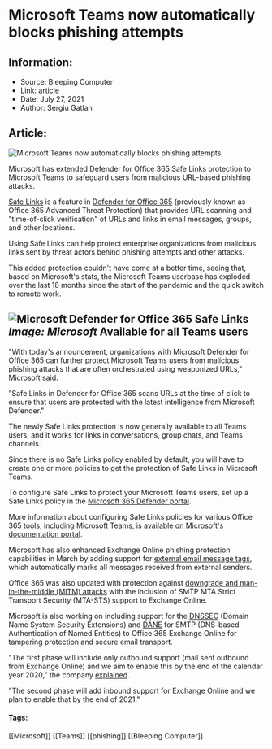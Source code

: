 # Microsoft Teams now automatically blocks phishing attempts
### 

## Information:
+ Source: Bleeping Computer
+ Link: [article](https://www.bleepingcomputer.com/news/security/microsoft-teams-now-automatically-blocks-phishing-attempts/)
+ Date: July 27, 2021
+ Author: Sergiu Gatlan


## Article:
![Microsoft Teams now automatically blocks phishing attempts](https://www.bleepstatic.com/content/hl-images/2021/04/27/0_Microsoft-Teams.jpg)


Microsoft has extended Defender for Office 365 Safe Links protection to Microsoft Teams to safeguard users from malicious URL-based phishing attacks.


[Safe Links](https://docs.microsoft.com/en-us/microsoft-365/security/office-365-security/safe-links) is a feature in [Defender for Office 365](https://docs.microsoft.com/en-us/microsoft-365/security/office-365-security/defender-for-office-365?view=o365-worldwide) (previously known as Office 365 Advanced Threat Protection) that provides URL scanning and "time-of-click verification" of URLs and links in email messages, groups, and other locations.


Using Safe Links can help protect enterprise organizations from malicious links sent by threat actors behind phishing attempts and other attacks.


This added protection couldn't have come at a better time, seeing that, based on Microsoft's stats, the Microsoft Teams userbase has exploded over the last 18 months since the start of the pandemic and the quick switch to remote work.



![Microsoft Defender for Office 365 Safe Links](https://www.bleepstatic.com/images/news/u/1109292/2021/Safe-Links.png)*Image: Microsoft*
Available for all Teams users
-----------------------------


"With today's announcement, organizations with Microsoft Defender for Office 365 can further protect Microsoft Teams users from malicious phishing attacks that are often orchestrated using weaponized URLs," Microsoft [said](https://techcommunity.microsoft.com/t5/microsoft-defender-for-office/microsoft-teams-gets-more-phishing-protection/ba-p/2585559).


"Safe Links in Defender for Office 365 scans URLs at the time of click to ensure that users are protected with the latest intelligence from Microsoft Defender."


The newly Safe Links protection is now generally available to all Teams users, and it works for links in conversations, group chats, and Teams channels.


Since there is no Safe Links policy enabled by default, you will have to create one or more policies to get the protection of Safe Links in Microsoft Teams.


To configure Safe Links to protect your Microsoft Teams users, set up a Safe Links policy in the [Microsoft 365 Defender portal](https://security.microsoft.com).


More information about configuring Safe Links policies for various Office 365 tools, including Microsoft Teams, [is available on Microsoft's documentation portal](https://docs.microsoft.com/en-us/microsoft-365/security/office-365-security/safe-links?view=o365-worldwide).



Microsoft has also enhanced Exchange Online phishing protection capabilities in March by adding support for [external email message tags](https://www.bleepingcomputer.com/news/microsoft/microsoft-365-adds-external-email-tags-for-increased-security/), which automatically marks all messages received from external senders.


Office 365 was also updated with protection against [downgrade and man-in-the-middle (MITM) attacks](https://www.bleepingcomputer.com/news/security/office-365-adds-protection-against-downgrade-and-mitm-attacks/) with the inclusion of SMTP MTA Strict Transport Security (MTA-STS) support to Exchange Online.


Microsoft is also working on including support for the [DNSSEC](https://tools.ietf.org/html/rfc4033) (Domain Name System Security Extensions) and [DANE](https://tools.ietf.org/html/rfc7672) for SMTP (DNS-based Authentication of Named Entities) to Office 365 Exchange Online for tampering protection and secure email transport.


"The first phase will include only outbound support (mail sent outbound from Exchange Online) and we aim to enable this by the end of the calendar year 2020," the company [explained](https://techcommunity.microsoft.com/t5/exchange-team-blog/support-of-dane-and-dnssec-in-office-365-exchange-online/ba-p/1275494).


"The second phase will add inbound support for Exchange Online and we plan to enable that by the end of 2021."




#### Tags:
[[Microsoft]] [[Teams]] [[phishing]] [[Bleeping Computer]]
